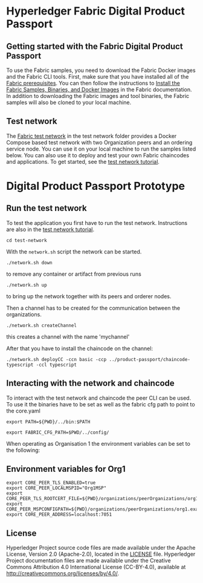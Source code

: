 [//]: # "SPDX-License-Identifier: CC-BY-4.0"

# Hyperledger Fabric Digital Product Passport

## Getting started with the Fabric Digital Product Passport

To use the Fabric samples, you need to download the Fabric Docker images and the Fabric CLI tools. First, make sure that you have installed all of the [Fabric prerequisites](https://hyperledger-fabric.readthedocs.io/en/latest/prereqs.html). You can then follow the instructions to [Install the Fabric Samples, Binaries, and Docker Images](https://hyperledger-fabric.readthedocs.io/en/latest/install.html) in the Fabric documentation. In addition to downloading the Fabric images and tool binaries, the Fabric samples will also be cloned to your local machine.

## Test network

The [Fabric test network](test-network) in the test network folder provides a Docker Compose based test network with two
Organization peers and an ordering service node. You can use it on your local machine to run the samples listed below.
You can also use it to deploy and test your own Fabric chaincodes and applications. To get started, see
the [test network tutorial](https://hyperledger-fabric.readthedocs.io/en/latest/test_network.html).

# Digital Product Passport Prototype

## Run the test network

To test the application you first have to run the test network. Instructions are also in the [test network tutorial](https://hyperledger-fabric.readthedocs.io/en/release-2.5/test_network.html).

```
cd test-network
```

With the `network.sh` script the network can be started.

```
./network.sh down
```

to remove any container or artifact from previous runs

```
./network.sh up
```

to bring up the network together with its peers and orderer nodes.

Then a channel has to be created for the communication between the organizations.

```
./network.sh createChannel
```

this creates a channel with the name 'mychannel'

After that you have to install the chaincode on the channel:

```
./network.sh deployCC -ccn basic -ccp ../product-passport/chaincode-typescript -ccl typescript
```

## Interacting with the network and chaincode

To interact with the test network and chaincode the peer CLI can be used.
To use it the binaries have to be set as well as the fabric cfg path to point to the core.yaml

```
export PATH=${PWD}/../bin:$PATH
```

```
export FABRIC_CFG_PATH=$PWD/../config/
```

When operating as Organisation 1 the environment variables can be set to the following:

## Environment variables for Org1

```
export CORE_PEER_TLS_ENABLED=true
export CORE_PEER_LOCALMSPID="Org1MSP"
export CORE_PEER_TLS_ROOTCERT_FILE=${PWD}/organizations/peerOrganizations/org1.example.com/peers/peer0.org1.example.com/tls/ca.crt
export CORE_PEER_MSPCONFIGPATH=${PWD}/organizations/peerOrganizations/org1.example.com/users/Admin@org1.example.com/msp
export CORE_PEER_ADDRESS=localhost:7051
```

## License <a name="license"></a>

Hyperledger Project source code files are made available under the Apache
License, Version 2.0 (Apache-2.0), located in the [LICENSE](LICENSE) file.
Hyperledger Project documentation files are made available under the Creative
Commons Attribution 4.0 International License (CC-BY-4.0), available at http://creativecommons.org/licenses/by/4.0/.
